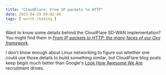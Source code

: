 ```yaml
---
title: "CloudFlare: From IP packets to HTTP"
date: 2023-04-29 09:02:00
tags: [ worth reading ]
---
```

Want to know some details behind the CloudFlare SD-WAN implementation? You might find them in _[From IP packets to HTTP: the many faces of our Oxy framework](https://blog.cloudflare.com/from-ip-packets-to-http-the-many-faces-of-our-oxy-framework/)_.

I don't know enough about Linux networking to figure out whether one could use those details to build something similar, but CloudFlare blog posts keep begin much better than Google's [Look How Awesome We Are](/2020/11/worth-reading-ai-replication-self-promotion.html) recruitment drives.
